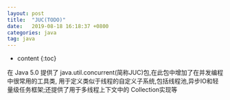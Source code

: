 ```yaml
---
layout: post
title:  "JUC(TODO)"
date:   2019-08-18 16:18:37 +0800
categories: java
tag: java
---
```


* content
{:toc}

在 Java 5.0 提供了 java.util.concurrent(简称JUC)包,在此包中增加了在并发编程中很常用的工具类,
用于定义类似于线程的自定义子系统,包括线程池,异步IO和轻量级任务框架;还提供了用于多线程上下文中的 Collection实现等
